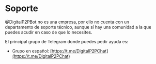 #  Soporte

[@DigitalP2PBot](https://t.me/DigitalP2PBot) no es una empresa, por ello no cuenta con un departamento de soporte técnico, aunque sí hay una comunidad a la que puedes acudir en caso de que lo necesites.

El principal grupo de Telegram donde puedes pedir ayuda es:
- Grupo en español: [https://t.me/DigitalP2PChat](https://t.me/DigitalP2PChat)



